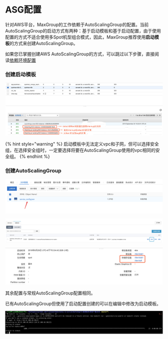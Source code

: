 # ASG配置

针对AWS平台，MaxGroup的工作依赖于AutoScalingGroup的配置。当前AutoScalingGroup的启动方式有两种：基于启动模板和基于启动配置，由于使用配置的方式不适合使用多Spot机型组合模式，因此，MaxGroup推荐使用**启动模板**的方式来创建AutoScalingGroup。

如果您已掌握创建AWS AutoScalingGroup的方式，可以跳过以下步骤，直接阅读[依赖环境配置](https://docs.spotmaxtech.com/maxgroup-shuo-ming-wen-dang/kuai-su-ru-men/aws/zhun-bei-gong-zuo/yi-lai-huan-jing-pei-zhi)

### 创建启动模板



![](../../../../.gitbook/assets/image%20%2816%29.png)

{% hint style="warning" %}
启动模板中无法定义vpc和子网，但可以选择安全组，在选择安全组时，一定要选择将要在AutoScalingGroup使用的vpc相同的安全组。
{% endhint %}

### 创建AutoScalingGroup



![](../../../../.gitbook/assets/image%20%2867%29.png)



![](../../../../.gitbook/assets/image%20%2845%29.png)

![](../../../../.gitbook/assets/image%20%2823%29.png)

其余配置与常规AutoScalingGroup配置相同。

已有AutoScalingGroup但使用了启动配置创建的可以在编辑中修改为启动模板。



![](../../../../.gitbook/assets/image%20%2876%29.png)


